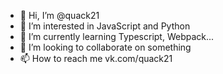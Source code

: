 - 👋 Hi, I’m @quack21
- 👀 I’m interested in JavaScript and Python
- 🌱 I’m currently learning Typescript, Webpack...
- 💞️ I’m looking to collaborate on something
- 📫 How to reach me vk.com/quack21

<!---
quack21/quack21 is a ✨ special ✨ repository because its `README.md` (this file) appears on your GitHub profile.
You can click the Preview link to take a look at your changes.
--->
